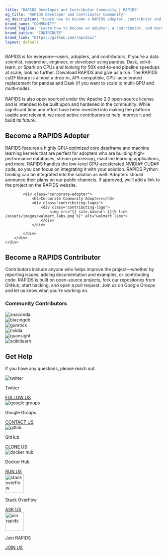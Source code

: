 ```yaml
---
title: "RAPIDS Developer and Contributor Community | RAPIDS"
og_title: "RAPIDS Developer and Contributor Community"
og_description: "Learn how to become a RAPIDS adopter, contributor and more. Start contributing today!"
brand_name: "COMMUNITY"
brand_tagline: "Learn how to become an adopter, a contributor, and more."
brand_button: "CONTRIBUTE"
brand_link: "https://github.com/rapidsai"
layout: default
---
```


<section class="about-rapids contact-rapids">
    <div class="fixed-content">
        <div class="sub-heading">RAPIDS is for everyone—users, adopters, and contributors. If you’re a data
            scientist, researcher, engineer, or developer using pandas, Dask, scikit-learn, or Spark on CPUs
            and looking for 50X end-to-end pipeline speedups at scale, look no further. Download RAPIDS and
            give us a run. The RAPIDS cuDF library is almost a drop-in, API-compatible, GPU-accelerated
            replacement for pandas and Dask (if you want to scale to multi-GPU and multi-node).<br>
            <br>
            RAPIDS is also open sourced under the Apache 2.0 open-source license and is intended to be built
            upon and hardened in the community. While significant time and effort have been invested into
            making the platform usable and relevant, we need active contributors to help improve it and
            build its future.
        </div>
    </div>
</section>

<section class="rapids-adopter community-main">
    <div class="top-main-gray-strip"></div>
    <div class="rapids-adopter-container">
        <div class="fixed-content">
            <h2>Become a RAPIDS Adopter</h2>
            <p>RAPIDS features a highly GPU-optimized core dataframe and machine learning kernels that are perfect for adopters who are building high-performance databases, stream processing, machine learning applications, and more. RAPIDS handles the low-level GPU-accelerated NVIDIA® CUDA® code, so you can focus on integrating it with your solution. RAPIDS Python binding can be integrated into the solution as well. Adopters should announce their plans on our public channels. If approved, we’ll add a link to the project on the RAPIDS website.</p>

            <div class="corporate-adopter">
                <h3>Corporate Community Adopters</h3>
                <div class="contributing-logos">
                    <div class="contributing-logo">
                        <img src="{{ site.baseurl }}{% link /assets/images/walmart_labs.png %}" alt="walmart labs">
                    </div>
                </div>

            </div>
        </div>
    </div>
</section>

<section class="community-main">
    <div class="fixed-content">
        <div class="community-content-inner">
            <h2>Become a RAPIDS Contributor</h2>
            <p class="no-padding-botton">Contributors include anyone who helps improve the project—whether by reporting issues, adding documentation and examples, or contributing code. RAPIDS is built on open-source projects, fork our repositories from GitHub, start hacking, and open a pull request. Join us on Google Groups and let us know what you're working on.</p>
        </div>
    </div>
</section>

<section class="contributing-partner">
    <div class="fixed-content">
        <h3>Community Contributors</h3>
        <div class="contributing-logos">
            <div class="contributing-logo">
                <img src="{{ site.baseurl }}{% link /assets/images/anaconda.png %}" alt="anaconda">
            </div>
            <div class="contributing-logo">
                <img src="{{ site.baseurl }}{% link /assets/images/blazingdb.png %}" alt="blazingdb">
            </div>
            <div class="contributing-logo">
                <img src="{{ site.baseurl }}{% link /assets/images/Gunrock_Color.png %}" alt="gunrock">
            </div>
            <div class="contributing-logo">
                <img src="{{ site.baseurl }}{% link /assets/images/NVLogo_2D_H.png %}" alt="nvidia">
            </div>
            <div class="contributing-logo">
                <img src="{{ site.baseurl }}{% link /assets/images/quansight.png %}" alt="quansight">
            </div>
            <div class="contributing-logo">
                <img src="{{ site.baseurl }}{% link /assets/images/scikit-learn_Color.png %}" alt="scikitlearn">
            </div>
        </div>
    </div>
</section>

<section class="footer-cta-main">
    <div class="fixed-content">
        <h2>Get Help</h2>
        <p>If you have any questions, please reach out.</p>
        <div class="footer-help-section">
            <div class="footer-help-box">
                <div class="footer-help-box-image"><img src="{{ site.baseurl }}{% link /assets/images/Twitter-help.svg %}" alt="twitter"></div>
                <p>Twitter</p>
                <a href="https://twitter.com/RAPIDSai" target="_blank" class="blue-btn">FOLLOW&nbsp;US</a>
            </div>
            <div class="footer-help-box">
                <div class="footer-help-box-image"><img src="{{ site.baseurl }}{% link /assets/images/google-group.svg %}" alt="google groups"></div>
                <p>Google Groups</p>
                <a href="https://groups.google.com/forum/#!forum/rapidsai" class="primary-btn purple">CONTACT&nbsp;US</a>
            </div>
            <div class="footer-help-box">
                <div class="footer-help-box-image"><img src="{{ site.baseurl }}{% link /assets/images/gitlab-icon.svg %}" alt="gitlab"></div>
                <p>GitHub</p>
                <a href="https://github.com/RAPIDSai" target="_blank" class="primary-btn orange">CLONE&nbsp;US</a>
            </div>
            <div class="footer-help-box">
                <div class="footer-help-box-image"><img src="{{ site.baseurl }}{% link /assets/images/docker-icon.svg %}" alt="docker hub"></div>
                <p>Docker Hub</p>
                <a href="https://hub.docker.com/u/rapidsai" target="_blank" class="primary-btn green">RUN&nbsp;US</a>
            </div>
            <div class="footer-help-box">
                <div class="footer-help-box-image"><img src="{{ site.baseurl }}{% link /assets/images/stackoverflow-white.svg %}" alt="stack overflow" style="width: 60px;"></div>
                <p>Stack Overflow</p>
                <a href="https://hub.docker.com/u/rapidsai" target="_blank" class="primary-btn pink">ASK&nbsp;US</a>
            </div>
            <div class="footer-help-box">
                <div class="footer-help-box-image"><img src="{{ site.baseurl }}{% link /assets/images/add-user.svg %}" alt="join rapids" style="width: 60px;"></div>
                <p>Join RAPIDS</p>
                <a href="{{ site.baseurl }}/jobs.html" target="_blank" class="primary-btn blue">JOIN&nbsp;US</a>
            </div>
        </div>
    </div>
</section>
